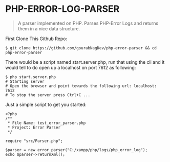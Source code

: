 # PHP-ERROR-LOG-PARSER
> A parser implemented on PHP. Parses PHP-Error Logs and returns them in a nice data structure.

First Clone This Github Repo:

`$ git clone https://github.com/gourabNagDev/php-error-parser && cd php-error-parser`

There would be a script named start.server.php, run that using the cli and it would tell to do open up a localhost on port 7612 as following:

```
$ php start.server.php
# Starting server
# Open the browser and point towards the following url: localhost: 7612
# To stop the server press Ctrl+C ...
```


Just a simple script to get you started:
```
<?php
/**
 * File Name: test_error_parser.php
 * Project: Error Parser
 */

require "src/Parser.php";

$parser = new error_parser("C:/xampp/php/logs/php_error_log");
echo $parser->returnXml();
```
